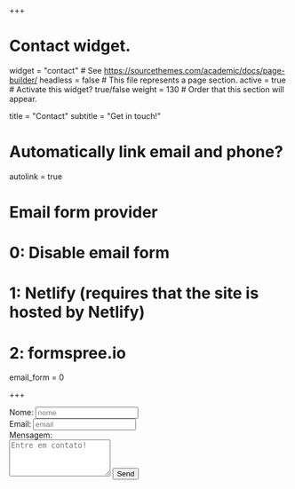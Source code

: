 +++
# Contact widget.
widget = "contact"  # See https://sourcethemes.com/academic/docs/page-builder/
headless = false  # This file represents a page section.
active = true  # Activate this widget? true/false
weight = 130  # Order that this section will appear.

title = "Contact"
subtitle = "Get in touch!"

# Automatically link email and phone?
autolink = true

# Email form provider
#   0: Disable email form
#   1: Netlify (requires that the site is hosted by Netlify)
#   2: formspree.io
email_form = 0

+++

<form action="https://formspree.io/xvodnapg" method="POST">
  <label for="name">Nome: </label>
  <input type="text" name="name" required="required" placeholder="nome"><br>
  <label for="email">Email: </label>
  <input type="email" name="_replyto" required="required" placeholder="email"><br>
  <label for="message">Mensagem:</label><br>
  <textarea rows="4" name="message" id="message" required="required" class="form-control" placeholder="Entre em contato!"></textarea>
  <input type="hidden" name="_next" value="/html/thanks.html" />
  <input type="submit" value="Send" name="submit" class="btn btn-primary btn-outline">
  <input type="hidden" name="_subject" value="Website message" />
  <input type="text" name="_gotcha" style="display:none" />
</form>
